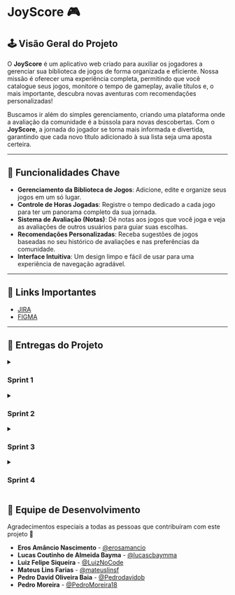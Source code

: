 # JoyScore 🎮

## 🕹️ Visão Geral do Projeto

O **JoyScore** é um aplicativo web criado para auxiliar os jogadores a gerenciar sua biblioteca de jogos de forma organizada e eficiente. Nossa missão é oferecer uma experiência completa, permitindo que você catalogue seus jogos, monitore o tempo de gameplay, avalie títulos e, o mais importante, descubra novas aventuras com recomendações personalizadas!

Buscamos ir além do simples gerenciamento, criando uma plataforma onde a avaliação da comunidade é a bússola para novas descobertas. Com o **JoyScore**, a jornada do jogador se torna mais informada e divertida, garantindo que cada novo título adicionado à sua lista seja uma aposta certeira.

---

## 🚀 Funcionalidades Chave

* **Gerenciamento da Biblioteca de Jogos**: Adicione, edite e organize seus jogos em um só lugar.
* **Controle de Horas Jogadas**: Registre o tempo dedicado a cada jogo para ter um panorama completo da sua jornada.
* **Sistema de Avaliação (Notas)**: Dê notas aos jogos que você joga e veja as avaliações de outros usuários para guiar suas escolhas.
* **Recomendações Personalizadas**: Receba sugestões de jogos baseadas no seu histórico de avaliações e nas preferências da comunidade.
* **Interface Intuitiva**: Um design limpo e fácil de usar para uma experiência de navegação agradável.

---
## 🔗 Links Importantes
* [JIRA](https://cesar-team-xgeehtz9.atlassian.net/jira/software/projects/SCRUM/boards/1)
* [FIGMA](https://www.figma.com/team_invite/redeem/uNprfevO6ROzst63JGn8dA)

---

## 🎯 Entregas do Projeto

<details><summary><h3><b>Sprint 1</b></h3></summary>
<ul>
<li>Criação da estrutura inicial do projeto (repositório README.md).✅</li>
<li>Histórias bem definidas com cenários de validação usando BDD.✅</li>
<li>Criação de protótipos de Lo-Fi no FIGMA.✅</li>
<li>Adicionar screencast no Youtube apresentando protótipo de baixa fidelidade.✅</li>
<li><a href="https://docs.google.com/document/d/1Do4L12gQj98wIq89vcKbAmj7p11cPLGHfdSs3oQpDPo/edit?tab=t.0">DOCS das histórias</a></li>
<li><a href="https://www.figma.com/design/MzaHIchF8uLwNGaZ5YyXol/Prot%C3%B3tipo-de-Lo-fi?node-id=7-4&p=f&t=9L0frUt6vO77NQqT-0">FIGMA das histórias</a></li>
<li><a href="https://youtu.be/UO0U4fJKBno">Vídeo do protótipo de Lo-fi</a></li>
</ul>
<p align="center">
  <img src="images/NewSprint01.png" alt="Sprint 01 do FIGMA" width="1500"/>
</p>
<p align="center">
  <img src="images/NewBacklog.png" alt="Backlog do JIRA" width="1500"/>
</p>
</details>

<details><summary><h3><b>Sprint 2</b></h3></summary>
<ul>
<li>Seleção de 3 histórias para implementar.✅</li>
<li>Ambiente de versionamento atuante.✅</li>
<li>Issue/bug tracker atualizado.✅</li>
<li>Deployment das histórias em produção.✅</li>
<li>Adicionar screencast no Youtube do uso do sistema.✅</li>
<li>Programação em Par experimentada✅</li>
<li>Quadro da Sprint 02 atualizado refletindo a entrega.✅</li>
<li><a href="https://docs.google.com/document/d/1cLlLR55E9F2QSTH3upHOF6-ahyTImWCMaRnRvmUL4mg/edit?tab=t.0">Relatório de programação em par </a></li>
<li><a href="https://youtu.be/MG5x-7HTrK4">Vídeo de teste das primeiras histórias implementadas</a></li>
<li><a href="https://lcsbayma.pythonanywhere.com/">Link do site JoyScore</a></li>
</ul>
  <p align="center">
  <img src="images/Sprint02_att.png" alt="Sprint02_att.png" width="1500"/>
</p>
</details>

<details><summary><h3><b>Sprint 3</b></h3></summary>
<ul>
<li>Seleção de mais histórias para implementar.✅</li>
<li>Ambiente de versionamento atuante.✅</li>
<li>Deployment das novas histórias.</li>
<li>Adicionar novo screencast com ênfase nas novas histórias</li>
<li>Issue/bug tracker atualizado.</li>
<li>CI/CD com build e deployment automatizado.</li>
<li>Testes de Sistema E2E Automatizados.</li>
<li>Atualização sobre o uso da programação em pares.</li>
<li>Quadro da Sprint 03 atualizado refletindo a entrega.✅</li>
</ul>
  <p align="center">
  <img src="images/Sprint03.png" alt="Sprint 03 do JIRA" width="1500"/>
</p>
</details>

<details><summary><h3><b>Sprint 4</b></h3></summary>
<ul>
<li>Implementação das histórias restantes.</li>
<li>Ambiente de versionamento atuante.</li>
<li>Deployment das novas histórias.</li>
<li>Uso do Issue/bug tracker.</li>
<li>Testes de Sistema E2E automatizados.</li>
<li>CI/CD com build e deployment automatizado.</li>
<li>Atualização sobre o uso da programação em pares.</li>
<li>Quadro da Sprint 04 atualizado refletindo a entrega.</li>
</ul>
</details>

## 👥 Equipe de Desenvolvimento 

Agradecimentos especiais a todas as pessoas que contribuíram com este projeto 💜

* **Eros Amâncio Nascimento** - [@erosamancio](https://github.com/erosamancio)
* **Lucas Coutinho de Almeida Bayma** - [@lucascbaymma](https://github.com/lucascbayma)
* **Luiz Felipe Siqueira** - [@LuizNoCode](https://github.com/LuizNoCode)
* **Mateus Lins Farias** - [@mateuslinsf](https://github.com/mateuslinsf)
* **Pedro David Oliveira Baia** - [@Pedrodavidob](https://github.com/Pedrodavidob)
* **Pedro Moreira** - [@PedroMoreira18](https://github.com/PedroMoreira18)
  
